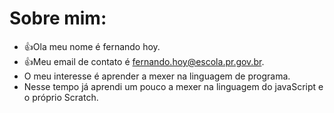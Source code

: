 # Sobre mim:
- :+1:Ola meu nome é fernando hoy.
- :+1:Meu email de contato é fernando.hoy@escola.pr.gov.br.
- O meu interesse é aprender a mexer na linguagem de programa.
- Nesse tempo já aprendi um pouco a mexer na linguagem do javaScript e o próprio Scratch.
